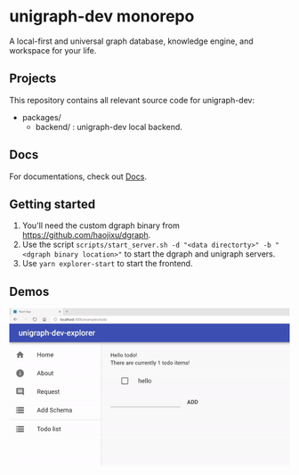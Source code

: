 # unigraph-dev monorepo

A local-first and universal graph database, knowledge engine, and workspace for your life.

## Projects

This repository contains all relevant source code for unigraph-dev:

- packages/
    * backend/ : unigraph-dev local backend.

## Docs

For documentations, check out [Docs](./docs/README.md).

## Getting started

1. You'll need the custom dgraph binary from <https://github.com/haojixu/dgraph>.
2. Use the script `scripts/start_server.sh -d "<data directorty>" -b "<dgraph binary location>"` to start the dgraph and unigraph servers.
3. Use `yarn explorer-start` to start the frontend.

## Demos
![Todo Demo](./docs/todo_demo.gif)